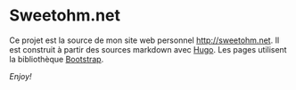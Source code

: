 Sweetohm.net
============

Ce projet est la source de mon site web personnel <http://sweetohm.net>. Il est construit à partir des sources markdown avec [Hugo](https://gohugo.io/). Les pages utilisent la bibliothèque [Bootstrap](http://getbootstrap.com/).

*Enjoy!*
